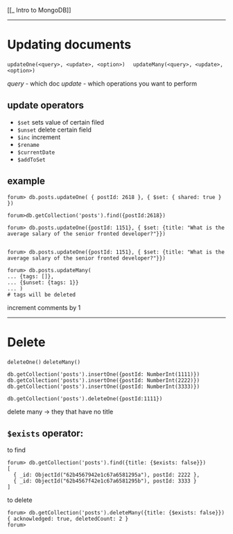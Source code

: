 [[_ Intro to MongoDB]]


---
# Updating documents

`updateOne(<query>, <update>, <option>)  `
`updateMany(<query>, <update>, <option>)`

*query* - which doc
*update* - which operations you want to perform

## update operators
- `$set` sets value of certain filed
- `$unset` delete certain field
- `$inc` increment
- `$rename`
- `$currentDate`
- `$addToSet`

## example
```shell
forum> db.posts.updateOne( { postId: 2618 }, { $set: { shared: true } })

forum>db.getCollection('posts').find({postId:2618})

forum> db.posts.updateOne({postId: 1151}, { $set: {title: "What is the average salary of the senior fronted developer?"}})


```

```shell
forum> db.posts.updateOne({postId: 1151}, { $set: {title: "What is the average salary of the senior fronted developer?"}})

forum> db.posts.updateMany(
... {tags: []},
... {$unset: {tags: 1}}
... )
# tags will be deleted

```


increment comments by 1

---
# Delete
`deleteOne()`
`deleteMany()`

`db.getCollection('posts').insertOne({postId: NumberInt(1111)})`
`db.getCollection('posts').insertOne({postId: NumberInt(2222)})`
`db.getCollection('posts').insertOne({postId: NumberInt(3333)})`


```shell
db.getCollection('posts').deleteOne({postId:1111})
```

delete many -> they that have no title
## `$exists` operator:
to find
```shell
forum> db.getCollection('posts').find({title: {$exists: false}})
[
  { _id: ObjectId("62b4567942e1c67a6581295a"), postId: 2222 },
  { _id: ObjectId("62b4567f42e1c67a6581295b"), postId: 3333 }
]

```

to delete
```shell
forum> db.getCollection('posts').deleteMany({title: {$exists: false}})
{ acknowledged: true, deletedCount: 2 }
forum> 
```




